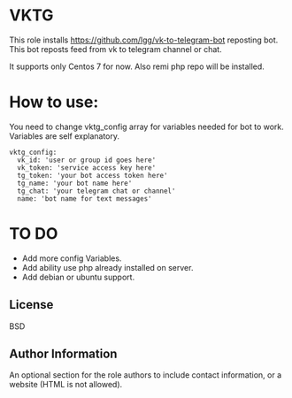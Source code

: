 VKTG
=========

This role installs https://github.com/lgg/vk-to-telegram-bot reposting bot. This bot reposts feed from vk to telegram channel or chat.

It supports only Centos 7 for now. Also remi php repo will be installed.


How to use:
=========
You need to change vktg_config array for variables needed for bot to work.
Variables are self explanatory.

```
vktg_config:
  vk_id: 'user or group id goes here'
  vk_token: 'service access key here'
  tg_token: 'your bot access token here'
  tg_name: 'your bot name here'
  tg_chat: 'your telegram chat or channel'
  name: 'bot name for text messages'
```

TO DO
=========
* Add more config Variables.
* Add ability use php already installed on server.
* Add debian or ubuntu support.

License
-------

BSD

Author Information
------------------

An optional section for the role authors to include contact information, or a website (HTML is not allowed).
